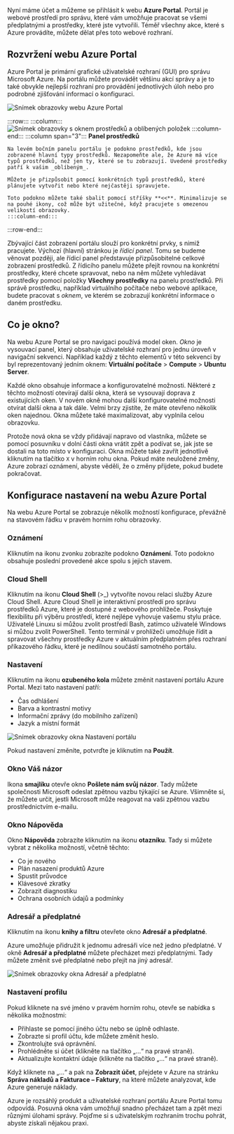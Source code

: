 Nyní máme účet a můžeme se přihlásit k webu **Azure Portal**. Portál je webové prostředí pro správu, které vám umožňuje pracovat se všemi předplatnými a prostředky, které jste vytvořili. Téměř všechny akce, které s Azure provádíte, můžete dělat přes toto webové rozhraní.

## <a name="azure-portal-layout"></a>Rozvržení webu Azure Portal

Azure Portal je primární grafické uživatelské rozhraní (GUI) pro správu Microsoft Azure. Na portálu můžete provádět většinu akcí správy a je to také obvykle nejlepší rozhraní pro provádění jednotlivých úloh nebo pro podrobné zjišťování informací o konfiguraci.

![Snímek obrazovky webu Azure Portal](../media/5-portal.png)

:::row:::
    :::column:::
    ![Snímek obrazovky s oknem prostředků a oblíbených položek](../media/5-favorites.png)
    :::column-end:::
    :::column span="3":::
    **Panel prostředků**
    
    Na levém bočním panelu portálu je podokno prostředků, kde jsou zobrazené hlavní typy prostředků. Nezapomeňte ale, že Azure má více typů prostředků, než jen ty, které se tu zobrazují. Uvedené prostředky patří k vašim _oblíbeným_. 

    Můžete je přizpůsobit pomocí konkrétních typů prostředků, které plánujete vytvořit nebo které nejčastěji spravujete. 

    Toto podokno můžete také sbalit pomocí stříšky **<<**. Minimalizuje se na pouhé ikony, což může být užitečné, když pracujete s omezenou velikostí obrazovky.
    :::column-end:::
:::row-end:::

Zbývající část zobrazení portálu slouží pro konkrétní prvky, s nimiž pracujete. Výchozí (hlavní) stránkou je _řídicí panel_. Tomu se budeme věnovat později, ale řídicí panel představuje přizpůsobitelné celkové zobrazení prostředků. Z řídicího panelu můžete přejít rovnou na konkrétní prostředky, které chcete spravovat, nebo na něm můžete vyhledávat prostředky pomocí položky **Všechny prostředky** na panelu prostředků. Při správě prostředku, například virtuálního počítače nebo webové aplikace, budete pracovat s _oknem_, ve kterém se zobrazují konkrétní informace o daném prostředku.

## <a name="what-is-a-blade"></a>Co je okno?

Na webu Azure Portal se pro navigaci používá model oken. _Okno_ je vysouvací panel, který obsahuje uživatelské rozhraní pro jednu úroveň v navigační sekvenci. Například každý z těchto elementů v této sekvenci by byl reprezentovaný jedním oknem: **Virtuální počítače** > **Compute** > **Ubuntu Server**.

Každé okno obsahuje informace a konfigurovatelné možnosti. Některé z těchto možností otevírají další okna, která se vysouvají doprava z existujících oken. V novém okně mohou další konfigurovatelné možnosti otvírat další okna a tak dále. Velmi brzy zjistíte, že máte otevřeno několik oken najednou. Okna můžete také maximalizovat, aby vyplnila celou obrazovku.

Protože nová okna se vždy přidávají napravo od vlastníka, můžete se pomocí posuvníku v dolní části okna vrátit zpět a podívat se, jak jste se dostali na toto místo v konfiguraci. Okna můžete také zavřít jednotlivě kliknutím na tlačítko `X` v horním rohu okna. Pokud máte neuložené změny, Azure zobrazí oznámení, abyste věděli, že o změny přijdete, pokud budete pokračovat.

## <a name="configuring-settings-in-the-azure-portal"></a>Konfigurace nastavení na webu Azure Portal

Na webu Azure Portal se zobrazuje několik možností konfigurace, převážně na stavovém řádku v pravém horním rohu obrazovky.

### <a name="notifications"></a>Oznámení

Kliknutím na ikonu zvonku zobrazíte podokno **Oznámení**. Toto podokno obsahuje poslední provedené akce spolu s jejich stavem.

### <a name="cloud-shell"></a>Cloud Shell

Kliknutím na ikonu **Cloud Shell** (>_) vytvoříte novou relaci služby Azure Cloud Shell. Azure Cloud Shell je interaktivní prostředí pro správu prostředků Azure, které je dostupné z webového prohlížeče. Poskytuje flexibilitu při výběru prostředí, které nejlépe vyhovuje vašemu stylu práce. Uživatelé Linuxu si můžou zvolit prostředí Bash, zatímco uživatelé Windows si můžou zvolit PowerShell. Tento terminál v prohlížeči umožňuje řídit a spravovat všechny prostředky Azure v aktuálním předplatném přes rozhraní příkazového řádku, které je nedílnou součástí samotného portálu.

### <a name="settings"></a>Nastavení

Kliknutím na ikonu **ozubeného kola** můžete změnit nastavení portálu Azure Portal. Mezi tato nastavení patří:

- Čas odhlášení
- Barva a kontrastní motivy
- Informační zprávy (do mobilního zařízení)
- Jazyk a místní formát

![Snímek obrazovky okna Nastavení portálu](../media/5-settings-blade.png)

Pokud nastavení změníte, potvrďte je kliknutím na **Použít**.

### <a name="feedback-blade"></a>Okno Váš názor

Ikona **smajlíku** otevře okno **Pošlete nám svůj názor**. Tady můžete společnosti Microsoft odeslat zpětnou vazbu týkající se Azure. Všimněte si, že můžete určit, jestli Microsoft může reagovat na vaši zpětnou vazbu prostřednictvím e-mailu.

### <a name="help-blade"></a>Okno Nápověda

Okno **Nápověda** zobrazíte kliknutím na ikonu **otazníku**. Tady si můžete vybrat z několika možností, včetně těchto:

- Co je nového
- Plán nasazení produktů Azure
- Spustit průvodce
- Klávesové zkratky
- Zobrazit diagnostiku
- Ochrana osobních údajů a podmínky

### <a name="directory-and-subscription"></a>Adresář a předplatné

Kliknutím na ikonu **knihy a filtru** otevřete okno **Adresář a předplatné**.

Azure umožňuje přidružit k jednomu adresáři více než jedno předplatné. V okně **Adresář a předplatné** můžete přecházet mezi předplatnými. Tady můžete změnit své předplatné nebo přejít na jiný adresář.

![Snímek obrazovky okna Adresář a předplatné](../media/5-directory-blade.png)

### <a name="profile-settings"></a>Nastavení profilu

Pokud kliknete na své jméno v pravém horním rohu, otevře se nabídka s několika možnostmi:

- Přihlaste se pomocí jiného účtu nebo se úplně odhlaste.
- Zobrazte si profil účtu, kde můžete změnit heslo.
- Zkontrolujte svá oprávnění.
- Prohlédněte si účet (klikněte na tlačítko „...“ na pravé straně).
- Aktualizujte kontaktní údaje (klikněte na tlačítko „...“ na pravé straně).

Když kliknete na „...“ a pak na **Zobrazit účet**, přejdete v Azure na stránku **Správa nákladů a Fakturace – Faktury**, na které můžete analyzovat, kde Azure generuje náklady.

Azure je rozsáhlý produkt a uživatelské rozhraní portálu Azure Portal tomu odpovídá. Posuvná okna vám umožňují snadno přecházet tam a zpět mezi různými úlohami správy. Pojďme si s uživatelským rozhraním trochu pohrát, abyste získali nějakou praxi.
